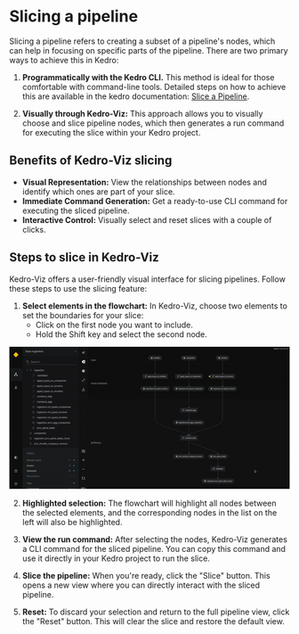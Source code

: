 # Slicing a pipeline

Slicing a pipeline refers to creating a subset of a pipeline's nodes, which can help in focusing on specific parts of the pipeline. There are two primary ways to achieve this in Kedro:

1. **Programmatically with the Kedro CLI.** This method is ideal for those comfortable with command-line tools. Detailed steps on how to achieve this are available in the kedro documentation: [Slice a Pipeline](https://docs.kedro.org/en/0.19.5/nodes_and_pipelines/slice_a_pipeline.html).

2. **Visually through Kedro-Viz:** This approach allows you to visually choose and slice pipeline nodes, which then generates a run command for executing the slice within your Kedro project.

## Benefits of Kedro-Viz slicing

- **Visual Representation:** View the relationships between nodes and identify which ones are part of your slice.
- **Immediate Command Generation:** Get a ready-to-use CLI command for executing the sliced pipeline.
- **Interactive Control:** Visually select and reset slices with a couple of clicks.

## Steps to slice in Kedro-Viz

Kedro-Viz offers a user-friendly visual interface for slicing pipelines. Follow these steps to use the slicing feature:

1. **Select elements in the flowchart:** In Kedro-Viz, choose two elements to set the boundaries for your slice:
   - Click on the first node you want to include.
   - Hold the Shift key and select the second node.
   
![](./images/slice_pipeline_full_view.gif)


2. **Highlighted selection:** The flowchart will highlight all nodes between the selected elements, and the corresponding nodes in the list on the left will also be highlighted.

3. **View the run command:** After selecting the nodes, Kedro-Viz generates a CLI command for the sliced pipeline. You can copy this command and use it directly in your Kedro project to run the slice.

4. **Slice the pipeline:** When you're ready, click the "Slice" button. This opens a new view where you can directly interact with the sliced pipeline.

5. **Reset:** To discard your selection and return to the full pipeline view, click the "Reset" button. This will clear the slice and restore the default view.